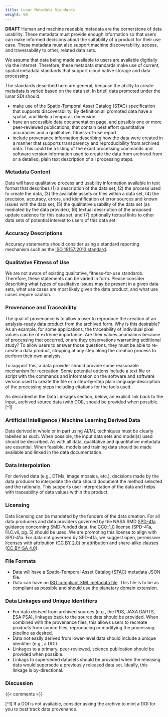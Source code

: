 ```yaml
---
title: Lunar Metadata Standards
weight: 60
---
```


**DRAFT**
Human and machine readable metadata are the cornerstone of data usability. These metadata must provide enough information so that users can make informed decisions about the suitability of a product for their use case. These metadata must also support machine discoverability, access, and traversability to other, related data sets. 

We assume that data being made available to users are available digitially via the internet. Therefore, these metadata standards make use of current, spatial metadata standards that support cloud native storage and data processing.

The standards described here are general, because the ability to create metadata is varied based on the data set. In brief, data promoted under the lunar SDI should:

- make use of the Spatio-Temporal Asset Catalog (STAC) specification that supports discoverability. By definition all promoted data have a spatial, and likely a temporal, dimension.
- have an accessible data documentation page, and possibly one or more peer-reviewed publications, that contain best effort quantitative accuracies and a qualitative, fitness-of-use report.
- include provenance information describing how the data were created in a manner that supports transparency and reproducibility from archived data. This could be a listing of the exact processing commands and software version information used to create the data from archived from or a detailed, plain text description of all processing steps.


### Metadata Content
Data will have qualitative process and usability information available in text format that describes (1) a description of the data set, (2) the process used to create the data, (3) the available assets or files within a data set, (4) the precision, accuracy, errors, and identification of error sources and known issues with the data set, (5) the qualitative usability of the data set (as mediated by the data provider), (6) textual description of the proposed update cadence for this data set, and (7) optionally textual links to other data sets of potential interest to users of this data set.

### Accuracy Descriptions
Accuracy statements should consider using a standard reporting mechanism such as the [ISO 19157:2013 standard](https://wiki.icaci.org/index.php?title=ISO_19157:2013_Geographic_information_-_Data_quality). 

### Qualitative Fitness of Use 
We are not aware of existing qualitative, fitness-for-use standards. Therefore, these statements can be varied in form. Please consider describing what types of qualitative issues may be present in a given data sets, what use cases are most likely given the data product, and what use cases require caution.

### Provenance and Traceability
The goal of provenance is to allow a user to reproduce the creation of an analysis-ready data product from the archived form. Why is this desirable? As an example, for some applications, the traceability of individual pixel values can be of extreme importance. Are their values anomalous because of processing that occurred, or are they observations warranting additional study? To allow users to answer those questions, they must be able to re-create a data product, stopping at any step along the creation process to perform their own analysis.

To support this, a data provider should provide some reasonable mechanism for recreation. Some potential options include a text file or script with the commands and information on the software and software version used to create the file or a step-by-step plain language description of the processing steps including citations for the tools used.

As described in the Data Linkages section, below, an explicit link back to the input, archived source data (with DOI), should be provided when possible.[^1]

### Artificial Intelligence / Machine Learning Derived Data
Data derived in whole or in part using AI/ML techniques must be clearly labelled as such. When possible, the input data sets and model(s) used should be described. As with all data, qualitative and quantitative metadata are essential. When feasible, models and training data should be made available and linked in the data documentation.

### Data Interpolation
For derived data (e.g., DTMs, image mosaics, etc.), decisions made by the data producer to interpolate the data should document the method selected and the rationale. This supports user interpretation of the data and helps with traceability of data values within the product. 

### Licensing
Data licensing can be mandated by the funders of the data creation. For all data producers and data providers governed by the NASA SMD [SPD-41a](https://science.nasa.gov/researchers/open-science/science-information-policy/) guidance concerning SMD-funded data, the [CC0-1.0](https://creativecommons.org/publicdomain/zero/1.0/) license (SPD-41a, III.C.vii, pg. 5) should be used. We are promoting this license to align with SPD-41a. For data not governed by SPD-41a, we suggest open, permissive licenses with attribution ([CC BY 2.0](https://creativecommons.org/licenses/by/2.0/)) or attribution and share-alike clauses ([CC BY-SA 4.0](https://creativecommons.org/licenses/by-sa/4.0/)).

### File Formats
- Data will have a Spatio-Temporal Asset Catalog ([STAC](https://www.google.com/search?client=safari&rls=en&q=spatio-temporal+asset+catalog&ie=UTF-8&oe=UTF-8)) metadata JSON file.
- Data can have an [ISO compliant XML metadata file](https://wiki.icaci.org/index.php?title=ISO_19157:2013_Geographic_information_-_Data_quality). This file is to be as compliant as possible and should use the planetary domain extension.

### Data Linkages and Unique Identifiers
- For data derived from archived sources (e.g., the PDS, JAXA DARTS, ESA PSA), linkages back to the source data should be provided. When combined with the provenance files, this allows users to recreate products from source files, reproducing or modifying the processing pipeline as desired.
- Data not easily derived from lower-level data should include a unique identifier (e.g., a DOI).
- Linkages to a primary, peer-reviewed, science publication should be provided when possible.
- Linkags to superseded datasets should be provided when the releasing data would supersede a previously released data set. Ideally, this linkage is by-directional. 

### Discussion

{{< comments >}}

[^1] If a DOI is not available, consider asking the archive to mint a DOI for you to best track data provenance.
